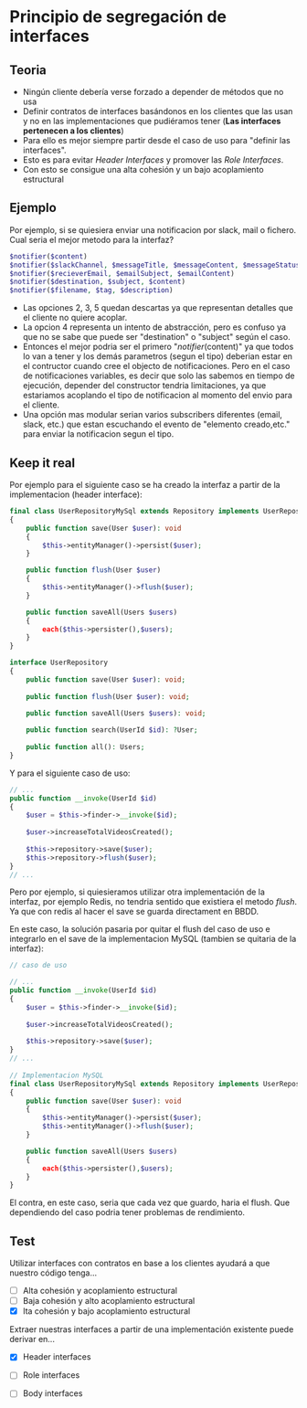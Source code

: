 # Principio de segregación de interfaces

## Teoria
* Ningún cliente debería verse forzado a depender de métodos que no usa
* Definir contratos de interfaces basándonos en los clientes que las usan y no en las implementaciones que pudiéramos tener (**Las interfaces pertenecen a los clientes**)
* Para ello es mejor siempre partir desde el caso de uso para "definir las interfaces".
* Esto es para evitar *Header Interfaces* y promover las *Role Interfaces*.
* Con esto se consigue una alta cohesión y un bajo acoplamiento estructural

## Ejemplo
Por ejemplo, si se quiesiera enviar una notificacion por slack, mail o fichero. Cual seria el mejor metodo para la interfaz?
```php
$notifier($content)
$notifier($slackChannel, $messageTitle, $messageContent, $messageStatus)
$notifier($recieverEmail, $emailSubject, $emailContent)
$notifier($destination, $subject, $content)
$notifier($filename, $tag, $description)
```
* Las opciones 2, 3, 5 quedan descartas ya que representan detalles que el cliente no quiere acoplar.
* La opcion 4 representa un intento de abstracción, pero es confuso ya que no se sabe que puede ser "destination" o "subject" según el caso.
* Entonces el mejor podria ser el primero "$notifier($content)" ya que todos lo van a tener y los demás parametros (segun el tipo) deberian estar en el contructor cuando cree el objecto de notificaciones. Pero en el caso de notificaciones variables, es decir que solo las sabemos en tiempo de ejecución, depender del constructor tendria limitaciones, ya que estariamos acoplando el tipo de notificacion al momento del envio para el cliente.
* Una opción mas modular serian varios subscribers diferentes (email, slack, etc.) que estan escuchando el evento de "elemento creado,etc." para enviar la notificacion segun el tipo.

## Keep it real

Por ejemplo para el siguiente caso se ha creado la interfaz a partir de la implementacion (header interface):

```php
final class UserRepositoryMySql extends Repository implements UserRepository
{
    public function save(User $user): void
    {
        $this->entityManager()->persist($user);    
    }

    public function flush(User $user)
    {
        $this->entityManager()->flush($user);
    }

    public function saveAll(Users $users)
    {
        each($this->persister(),$users);
    }
}

interface UserRepository
{
    public function save(User $user): void;
    
    public function flush(User $user): void;

    public function saveAll(Users $users): void;
    
    public function search(UserId $id): ?User;
    
    public function all(): Users;
}
```

Y para el siguiente caso de uso:

```php
// ...
public function __invoke(UserId $id)
{
    $user = $this->finder->__invoke($id);
       
    $user->increaseTotalVideosCreated();
       
    $this->repository->save($user);
    $this->repository->flush($user);
}
// ...
```

Pero por ejemplo, si quiesieramos utilizar otra implementación de la interfaz, por ejemplo Redis, no tendria sentido que existiera el metodo *flush*. Ya que con redis al hacer el save se guarda directament en BBDD.

En este caso, la solución pasaria por quitar el flush del caso de uso e integrarlo en el save de la implementacion MySQL (tambien se quitaria de la interfaz):
```php
// caso de uso

// ...
public function __invoke(UserId $id)
{
    $user = $this->finder->__invoke($id);
      
    $user->increaseTotalVideosCreated();
        
    $this->repository->save($user);
}
// ...
    
// Implementacion MySQL
final class UserRepositoryMySql extends Repository implements UserRepository
{
    public function save(User $user): void
    {
        $this->entityManager()->persist($user);    
        $this->entityManager()->flush($user);
    }

    public function saveAll(Users $users)
    {
        each($this->persister(),$users);
    }
}
```

El contra, en este caso, seria que cada vez que guardo, haria el flush. Que dependiendo del caso podria tener problemas de rendimiento.

## Test

Utilizar interfaces con contratos en base a los clientes ayudará a que nuestro código tenga...
- [ ] Alta cohesión y acoplamiento estructural
- [ ] Baja cohesión y alto acoplamiento estructural
- [x] lta cohesión y bajo acoplamiento estructural

Extraer nuestras interfaces a partir de una implementación existente puede derivar en...
- [x] Header interfaces
- [ ] Role interfaces
- [ ] Body interfaces


